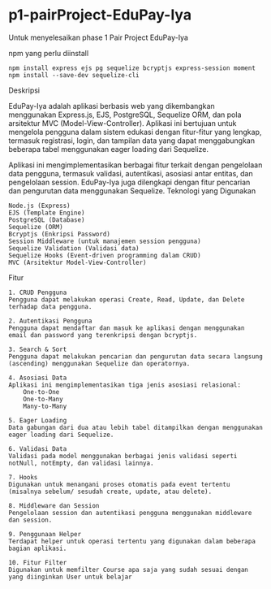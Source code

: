 # p1-pairProject-EduPay-Iya
Untuk menyelesaikan phase 1 Pair Project EduPay-Iya

npm yang perlu diinstall

    npm install express ejs pg sequelize bcryptjs express-session moment 
    npm install --save-dev sequelize-cli

Deskripsi

EduPay-Iya adalah aplikasi berbasis web yang dikembangkan menggunakan Express.js, EJS, PostgreSQL, Sequelize ORM, dan pola arsitektur MVC (Model-View-Controller). Aplikasi ini bertujuan untuk mengelola pengguna dalam sistem edukasi dengan fitur-fitur yang lengkap, termasuk registrasi, login, dan tampilan data yang dapat menggabungkan beberapa tabel menggunakan eager loading dari Sequelize.

Aplikasi ini mengimplementasikan berbagai fitur terkait dengan pengelolaan data pengguna, termasuk validasi, autentikasi, asosiasi antar entitas, dan pengelolaan session. EduPay-Iya juga dilengkapi dengan fitur pencarian dan pengurutan data menggunakan Sequelize.
Teknologi yang Digunakan

    Node.js (Express)
    EJS (Template Engine)
    PostgreSQL (Database)
    Sequelize (ORM)
    Bcryptjs (Enkripsi Password)
    Session Middleware (untuk manajemen session pengguna)
    Sequelize Validation (Validasi data)
    Sequelize Hooks (Event-driven programming dalam CRUD)
    MVC (Arsitektur Model-View-Controller)

Fitur

    1. CRUD Pengguna
    Pengguna dapat melakukan operasi Create, Read, Update, dan Delete terhadap data pengguna.

    2. Autentikasi Pengguna
    Pengguna dapat mendaftar dan masuk ke aplikasi dengan menggunakan email dan password yang terenkripsi dengan bcryptjs.

    3. Search & Sort
    Pengguna dapat melakukan pencarian dan pengurutan data secara langsung (ascending) menggunakan Sequelize dan operatornya.

    4. Asosiasi Data
    Aplikasi ini mengimplementasikan tiga jenis asosiasi relasional:
        One-to-One
        One-to-Many
        Many-to-Many

    5. Eager Loading
    Data gabungan dari dua atau lebih tabel ditampilkan dengan menggunakan eager loading dari Sequelize.

    6. Validasi Data
    Validasi pada model menggunakan berbagai jenis validasi seperti notNull, notEmpty, dan validasi lainnya.

    7. Hooks
    Digunakan untuk menangani proses otomatis pada event tertentu (misalnya sebelum/ sesudah create, update, atau delete).

    8. Middleware dan Session
    Pengelolaan session dan autentikasi pengguna menggunakan middleware dan session.

    9. Penggunaan Helper
    Terdapat helper untuk operasi tertentu yang digunakan dalam beberapa bagian aplikasi.

    10. Fitur Filter
    Digunakan untuk memfilter Course apa saja yang sudah sesuai dengan yang diinginkan User untuk belajar
